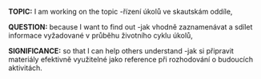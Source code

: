 **TOPIC:** 
I am working on the topic 
-řízení úkolů ve skautskám oddíle, 

**QUESTION:** 
because I want to find out 
-jak vhodně zaznamenávat a sdílet informace vyžadované v průběhu životního cyklu úkolů, 

**SIGNIFICANCE:** 
so that I can help others understand 
-jak si připravit materiály efektivně využitelné jako reference při rozhodování o budoucích aktivitách.